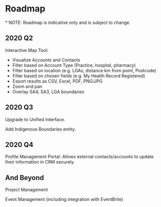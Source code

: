 # Roadmap

\* NOTE: Roadmap is indicative only and is subject to change. 

## 2020 Q2

Interactive Map Tool: 
- Visualize Accounts and Contacts 
- Filter based on Account Type (Practice, hospital, pharmacy) 
- Filter based on location (e.g. LGAs, distance km from point, Postcode) 
- Filter based on chosen fields (e.g. My Health Record Registered) 
- Export results as CSV, Excel, PDF, PNG/JPG 
- Zoom and pan 
- Overlay SA4, SA3, LGA boundaries

## 2020 Q3 

Upgrade to Unified Interface. 

Add Indigenous Boundaries entity. 

## 2020 Q4 

Profile Management Portal: Allows external contacts/accounts to update their information in CRM securely.

## And Beyond

Project Management 

Event Management (including integration with EventBrite)